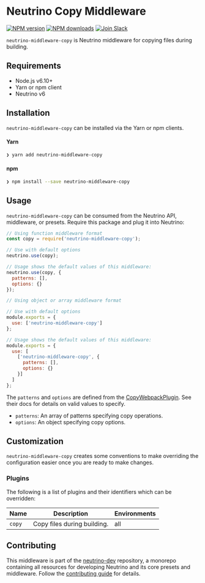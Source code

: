 # Neutrino Copy Middleware
[![NPM version][npm-image]][npm-url] [![NPM downloads][npm-downloads]][npm-url] [![Join Slack][slack-image]][slack-url]

`neutrino-middleware-copy` is Neutrino middleware for copying files during building.

## Requirements

- Node.js v6.10+
- Yarn or npm client
- Neutrino v6

## Installation

`neutrino-middleware-copy` can be installed via the Yarn or npm clients.

#### Yarn

```bash
❯ yarn add neutrino-middleware-copy
```

#### npm

```bash
❯ npm install --save neutrino-middleware-copy
```

## Usage

`neutrino-middleware-copy` can be consumed from the Neutrino API, middleware, or presets. Require this package
and plug it into Neutrino:

```js
// Using function middleware format
const copy = require('neutrino-middleware-copy');

// Use with default options
neutrino.use(copy);

// Usage shows the default values of this middleware:
neutrino.use(copy, {
  patterns: [],
  options: {}
});
```

```js
// Using object or array middleware format

// Use with default options
module.exports = {
  use: ['neutrino-middleware-copy']
};

// Usage shows the default values of this middleware:
module.exports = {
  use: [
    ['neutrino-middleware-copy', {
      patterns: [],
      options: {}
    }]
  ]
};
```

The `patterns` and `options` are defined from the [CopyWebpackPlugin](https://github.com/kevlened/copy-webpack-plugin).
See their docs for details on valid values to specify.

- `patterns`: An array of patterns specifying copy operations.
- `options`: An object specifying copy options.

## Customization

`neutrino-middleware-copy` creates some conventions to make overriding the configuration easier once you are ready to
make changes.

### Plugins

The following is a list of plugins and their identifiers which can be overridden:

| Name | Description | Environments |
| ---- | ----------- | ------------ |
| `copy` |  Copy files during building. | all |

## Contributing

This middleware is part of the [neutrino-dev](https://github.com/mozilla-neutrino/neutrino-dev) repository, a monorepo
containing all resources for developing Neutrino and its core presets and middleware. Follow the
[contributing guide](../../contributing/README.md) for details.

[npm-image]: https://img.shields.io/npm/v/neutrino-middleware-copy.svg
[npm-downloads]: https://img.shields.io/npm/dt/neutrino-middleware-copy.svg
[npm-url]: https://npmjs.org/package/neutrino-middleware-copy
[slack-image]: https://neutrino-slack.herokuapp.com/badge.svg
[slack-url]: https://neutrino-slack.herokuapp.com/
